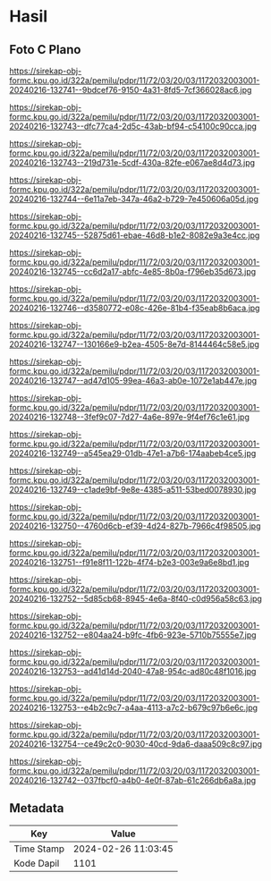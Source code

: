 # Hasil

## Foto C Plano

https://sirekap-obj-formc.kpu.go.id/322a/pemilu/pdpr/11/72/03/20/03/1172032003001-20240216-132741--9bdcef76-9150-4a31-8fd5-7cf366028ac6.jpg

https://sirekap-obj-formc.kpu.go.id/322a/pemilu/pdpr/11/72/03/20/03/1172032003001-20240216-132743--dfc77ca4-2d5c-43ab-bf94-c54100c90cca.jpg

https://sirekap-obj-formc.kpu.go.id/322a/pemilu/pdpr/11/72/03/20/03/1172032003001-20240216-132743--219d731e-5cdf-430a-82fe-e067ae8d4d73.jpg

https://sirekap-obj-formc.kpu.go.id/322a/pemilu/pdpr/11/72/03/20/03/1172032003001-20240216-132744--6e11a7eb-347a-46a2-b729-7e450606a05d.jpg

https://sirekap-obj-formc.kpu.go.id/322a/pemilu/pdpr/11/72/03/20/03/1172032003001-20240216-132745--52875d61-ebae-46d8-b1e2-8082e9a3e4cc.jpg

https://sirekap-obj-formc.kpu.go.id/322a/pemilu/pdpr/11/72/03/20/03/1172032003001-20240216-132745--cc6d2a17-abfc-4e85-8b0a-f796eb35d673.jpg

https://sirekap-obj-formc.kpu.go.id/322a/pemilu/pdpr/11/72/03/20/03/1172032003001-20240216-132746--d3580772-e08c-426e-81b4-f35eab8b6aca.jpg

https://sirekap-obj-formc.kpu.go.id/322a/pemilu/pdpr/11/72/03/20/03/1172032003001-20240216-132747--130166e9-b2ea-4505-8e7d-8144464c58e5.jpg

https://sirekap-obj-formc.kpu.go.id/322a/pemilu/pdpr/11/72/03/20/03/1172032003001-20240216-132747--ad47d105-99ea-46a3-ab0e-1072e1ab447e.jpg

https://sirekap-obj-formc.kpu.go.id/322a/pemilu/pdpr/11/72/03/20/03/1172032003001-20240216-132748--3fef9c07-7d27-4a6e-897e-9f4ef76c1e61.jpg

https://sirekap-obj-formc.kpu.go.id/322a/pemilu/pdpr/11/72/03/20/03/1172032003001-20240216-132749--a545ea29-01db-47e1-a7b6-174aabeb4ce5.jpg

https://sirekap-obj-formc.kpu.go.id/322a/pemilu/pdpr/11/72/03/20/03/1172032003001-20240216-132749--c1ade9bf-9e8e-4385-a511-53bed0078930.jpg

https://sirekap-obj-formc.kpu.go.id/322a/pemilu/pdpr/11/72/03/20/03/1172032003001-20240216-132750--4760d6cb-ef39-4d24-827b-7966c4f98505.jpg

https://sirekap-obj-formc.kpu.go.id/322a/pemilu/pdpr/11/72/03/20/03/1172032003001-20240216-132751--f91e8f11-122b-4f74-b2e3-003e9a6e8bd1.jpg

https://sirekap-obj-formc.kpu.go.id/322a/pemilu/pdpr/11/72/03/20/03/1172032003001-20240216-132752--5d85cb68-8945-4e6a-8f40-c0d956a58c63.jpg

https://sirekap-obj-formc.kpu.go.id/322a/pemilu/pdpr/11/72/03/20/03/1172032003001-20240216-132752--e804aa24-b9fc-4fb6-923e-5710b75555e7.jpg

https://sirekap-obj-formc.kpu.go.id/322a/pemilu/pdpr/11/72/03/20/03/1172032003001-20240216-132753--ad41d14d-2040-47a8-954c-ad80c48f1016.jpg

https://sirekap-obj-formc.kpu.go.id/322a/pemilu/pdpr/11/72/03/20/03/1172032003001-20240216-132753--e4b2c9c7-a4aa-4113-a7c2-b679c97b6e6c.jpg

https://sirekap-obj-formc.kpu.go.id/322a/pemilu/pdpr/11/72/03/20/03/1172032003001-20240216-132754--ce49c2c0-9030-40cd-9da6-daaa509c8c97.jpg

https://sirekap-obj-formc.kpu.go.id/322a/pemilu/pdpr/11/72/03/20/03/1172032003001-20240216-132742--037fbcf0-a4b0-4e0f-87ab-61c266db6a8a.jpg


## Metadata

| Key        | Value               |
| ---------- | ------------------- |
| Time Stamp | 2024-02-26 11:03:45 |
| Kode Dapil | 1101                |



